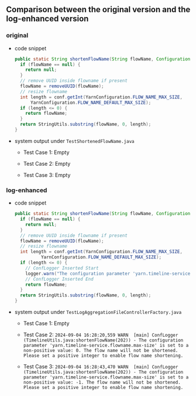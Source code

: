 ## Comparison between the original version and the log-enhanced version

### **original**

- code snippet

    ```java
    public static String shortenFlowName(String flowName, Configuration conf) {
      if (flowName == null) {
        return null;
      }
      // remove UUID inside flowname if present
      flowName = removeUUID(flowName);
      // resize flowname
      int length = conf.getInt(YarnConfiguration.FLOW_NAME_MAX_SIZE,
          YarnConfiguration.FLOW_NAME_DEFAULT_MAX_SIZE);
      if (length <= 0) {
        return flowName;
      }
      return StringUtils.substring(flowName, 0, length);
    }
    ```
    
- system output under `TestShortenedFlowName.java`
  - Test Case 1: Empty
  
  - Test Case 2: Empty
  
  - Test Case 3: Empty
  
    
    
    



### log-enhanced

- code snippet

    ```java
    public static String shortenFlowName(String flowName, Configuration conf) {
      if (flowName == null) {
        return null;
      }
      // remove UUID inside flowname if present
      flowName = removeUUID(flowName);
      // resize flowname
      int length = conf.getInt(YarnConfiguration.FLOW_NAME_MAX_SIZE,
              YarnConfiguration.FLOW_NAME_DEFAULT_MAX_SIZE);
      if (length <= 0) {
        // ConfLogger Inserted Start
        logger.warn("The configuration parameter 'yarn.timeline-service.flowname.max-size' is set to a non-positive value: {}. The flow name will not be shortened. Please set a positive integer to enable flow name shortening.", length);
        // ConfLogger Inserted End
        return flowName;
      }
      return StringUtils.substring(flowName, 0, length);
    }
    ```
    
- system output under `TestLogAggregationFileControllerFactory.java`

  - Test Case 1: Empty

  - Test Case 2: `2024-09-04 16:28:20,559 WARN  [main] ConfLogger (TimelineUtils.java:shortenFlowName(202)) - The configuration parameter 'yarn.timeline-service.flowname.max-size' is set to a non-positive value: 0. The flow name will not be shortened. Please set a positive integer to enable flow name shortening.`
  
  - Test Case 3: `2024-09-04 16:28:43,470 WARN  [main] ConfLogger (TimelineUtils.java:shortenFlowName(202)) - The configuration parameter 'yarn.timeline-service.flowname.max-size' is set to a non-positive value: -1. The flow name will not be shortened. Please set a positive integer to enable flow name shortening.`